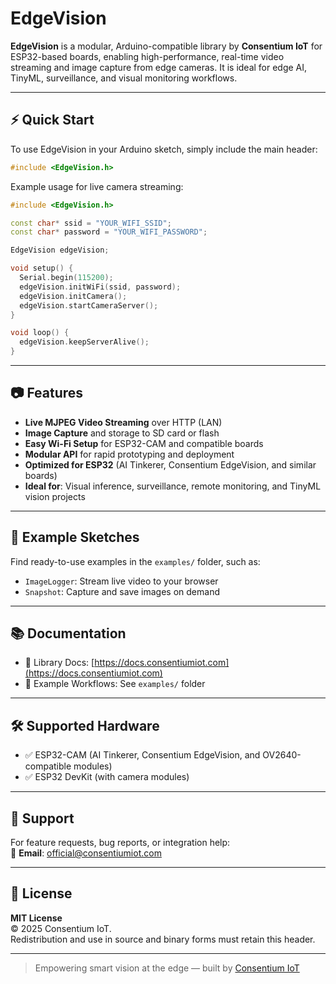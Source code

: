 # EdgeVision

**EdgeVision** is a modular, Arduino-compatible library by **Consentium IoT** for ESP32-based boards, enabling high-performance, real-time video streaming and image capture from edge cameras. It is ideal for edge AI, TinyML, surveillance, and visual monitoring workflows.

---

## ⚡ Quick Start

To use EdgeVision in your Arduino sketch, simply include the main header:

```cpp
#include <EdgeVision.h>
```

Example usage for live camera streaming:

```cpp
#include <EdgeVision.h>

const char* ssid = "YOUR_WIFI_SSID";
const char* password = "YOUR_WIFI_PASSWORD";

EdgeVision edgeVision;

void setup() {
  Serial.begin(115200);
  edgeVision.initWiFi(ssid, password);
  edgeVision.initCamera();
  edgeVision.startCameraServer();
}

void loop() {
  edgeVision.keepServerAlive();
}
```

---

## 📷 Features

- **Live MJPEG Video Streaming** over HTTP (LAN)
- **Image Capture** and storage to SD card or flash
- **Easy Wi-Fi Setup** for ESP32-CAM and compatible boards
- **Modular API** for rapid prototyping and deployment
- **Optimized for ESP32** (AI Tinkerer, Consentium EdgeVision, and similar boards)
- **Ideal for**: Visual inference, surveillance, remote monitoring, and TinyML vision projects

---

## 🧪 Example Sketches

Find ready-to-use examples in the `examples/` folder, such as:

- `ImageLogger`: Stream live video to your browser
- `Snapshot`: Capture and save images on demand

---

## 📚 Documentation

- 📘 Library Docs: [https://docs.consentiumiot.com](https://docs.consentiumiot.com)
- 🧪 Example Workflows: See `examples/` folder

---

## 🛠️ Supported Hardware

- ✅ ESP32-CAM (AI Tinkerer, Consentium EdgeVision, and OV2640-compatible modules)
- ✅ ESP32 DevKit (with camera modules)

---

## 📨 Support

For feature requests, bug reports, or integration help:  
📧 **Email**: [official@consentiumiot.com](mailto:official@consentiumiot.com)

---

## 📝 License

**MIT License**  
© 2025 Consentium IoT.  
Redistribution and use in source and binary forms must retain this header.

---

> Empowering smart vision at the edge — built by [Consentium IoT](https://www.consentiumiot.com)